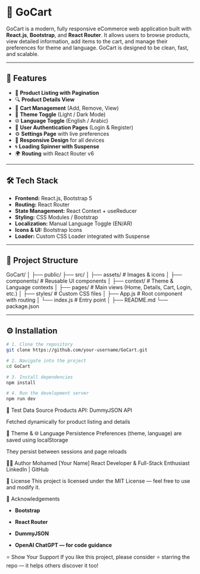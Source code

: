# 🛒 GoCart

GoCart is a modern, fully responsive eCommerce web application built with **React.js**, **Bootstrap**, and **React Router**. It allows users to browse products, view detailed information, add items to the cart, and manage their preferences for theme and language. GoCart is designed to be clean, fast, and scalable.

---

## 🚀 Features

- 🧾 **Product Listing with Pagination**
- 🔍 **Product Details View**
- 🛒 **Cart Management** (Add, Remove, View)
- 🎨 **Theme Toggle** (Light / Dark Mode)
- 🌐 **Language Toggle** (English / Arabic)
- 🔐 **User Authentication Pages** (Login & Register)
- ⚙️ **Settings Page** with live preferences
- 📱 **Responsive Design** for all devices
- 🌀 **Loading Spinner with Suspense**
- 🌍 **Routing** with React Router v6

---

## 🛠️ Tech Stack

- **Frontend:** React.js, Bootstrap 5
- **Routing:** React Router
- **State Management:** React Context + useReducer
- **Styling:** CSS Modules / Bootstrap
- **Localization:** Manual Language Toggle (EN/AR)
- **Icons & UI:** Bootstrap Icons
- **Loader:** Custom CSS Loader integrated with Suspense

---

## 📂 Project Structure

GoCart/
│
├── public/
├── src/
│ ├── assets/ # Images & icons
│ ├── components/ # Reusable UI components
│ ├── context/ # Theme & Language contexts
│ ├── pages/ # Main views (Home, Details, Cart, Login, etc.)
│ ├── styles/ # Custom CSS files
│ ├── App.js # Root component with routing
│ └── index.js # Entry point
│
├── README.md
└── package.json



---

## ⚙️ Installation

```bash
# 1. Clone the repository
git clone https://github.com/your-username/GoCart.git

# 2. Navigate into the project
cd GoCart

# 3. Install dependencies
npm install

# 4. Run the development server
npm run dev
```

🧪 Test Data Source
Products API: DummyJSON API

Fetched dynamically for product listing and details

🌙 Theme & 🌐 Language Persistence
Preferences (theme, language) are saved using localStorage

They persist between sessions and page reloads

🧑‍💻 Author
Mohamed [Your Name]
React Developer & Full-Stack Enthusiast
LinkedIn | GitHub

📄 License
This project is licensed under the MIT License — feel free to use and modify it.

🙌 Acknowledgements

- **Bootstrap**

- **React Router**

- **DummyJSON**

- **OpenAI ChatGPT — for code guidance**

⭐️ Show Your Support
If you like this project, please consider ⭐️ starring the repo — it helps others discover it too!
